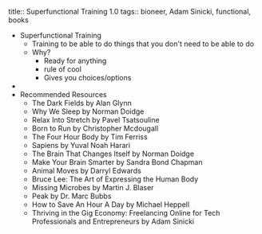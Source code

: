 title:: Superfunctional Training 1.0
tags:: bioneer, Adam Sinicki, functional, books

- Superfunctional Training
	- Training to be able to do things that you don't need to be able to do
	- Why?
		- Ready for anything
		- rule of cool
		- Gives you choices/options
-
- Recommended Resources
	- The Dark Fields by Alan Glynn
	- Why We Sleep by Norman Doidge
	- Relax Into Stretch by Pavel Tsatsouline
	- Born to Run by Christopher Mcdougall
	- The Four Hour Body by Tim Ferriss
	- Sapiens by Yuval Noah Harari
	- The Brain That Changes Itself by Norman Doidge
	- Make Your Brain Smarter by Sandra Bond Chapman
	- Animal Moves by Darryl Edwards
	- Bruce Lee: The Art of Expressing the Human Body
	- Missing Microbes by Martin J. Blaser
	- Peak by Dr. Marc Bubbs
	- How to Save An Hour A Day by Michael Heppell
	- Thriving in the Gig Economy: Freelancing Online for Tech Professionals and Entrepreneurs by Adam Sinicki